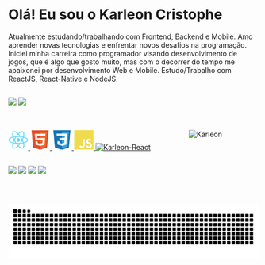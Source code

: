 # Olá! Eu sou o Karleon Cristophe

  <div width="100%">
      <p>
      Atualmente estudando/trabalhando com Frontend, Backend e Mobile. 
      Amo aprender novas tecnologias e enfrentar novos desafios na programação.
      Iniciei minha carreira como programador visando desenvolvimento de jogos,
      que é algo que gosto muito, mas com o decorrer do tempo me apaixonei por desenvolvimento Web e Mobile.
      Estudo/Trabalho com ReactJS, React-Native e NodeJS.
      </p>
</div>   

  ##
  <div width="100%">
  <a href="https://github.com/karleoncristophe">
    <img height="190em"  src="https://github-readme-stats.vercel.app/api?username=karleoncristophe&show_icons=true&theme=radical&include_all_commits=true&count_private=true"/>
  <img height="190em" src="https://github-readme-stats.vercel.app/api/top-langs/?username=karleoncristophe&layout=compact&langs_count=16&theme=radical"/>
</div>
 
 
  ##
 
 <div style="display: inline_block"><br> 
   <img alt="Karleon-React" height="40" width="40" src="https://raw.githubusercontent.com/devicons/devicon/master/icons/react/react-original.svg">
   <img  alt="Karleon-HTML" height="40" width="40" src="https://raw.githubusercontent.com/devicons/devicon/master/icons/html5/html5-original.svg">
   <img  alt="Karleon-CSS" height="40" width="40" src="https://raw.githubusercontent.com/devicons/devicon/master/icons/css3/css3-original.svg">
   <img alt="Karleon-Js" height="40" width="40" src="https://raw.githubusercontent.com/devicons/devicon/master/icons/javascript/javascript-plain.svg">
   <img  alt="Karleon-React"  height="40" width="40" src='https://cdn.iconscout.com/icon/free/png-512/node-js-1174925.png'>
   <img align="right" height="150" width="140" alt="Karleon" src="https://www.bluebus.com.br/wp-content/uploads/2015/05/giphy.gif">
</div>  
 
  ##
 
<div>   
   <a href="https://www.karleoncristophe.com.br" target="_blank"><img src="https://img.shields.io/badge/Website-3b5998?style=flat-square&logo=google-chrome&logoColor=white" target="_blank"  height="28em" ></a>
  <a href="https://www.instagram.com/karleoncris/" target="_blank"><img src="https://img.shields.io/badge/-Instagram-%23E4405F?style=for-the-badge&logo=instagram&logoColor=white" target="_blank"></a>
  <a href ="https://t.me/karleoncristophe"><img src="https://img.shields.io/badge/Telegram-2CA5E0?style=for-the-badge&logo=telegram&logoColor=white" target="_blank"></a> 
   <a href ="https://twitter.com/karleoncris"><img src="https://img.shields.io/badge/Twitter-1DA1F2?style=for-the-badge&logo=twitter&logoColor=white" target="_blank"></a> 
 
  ![Snake animation](https://github.com/karleoncristophe/karleoncristophe/blob/output/github-contribution-grid-snake.svg) 
</div>

  
